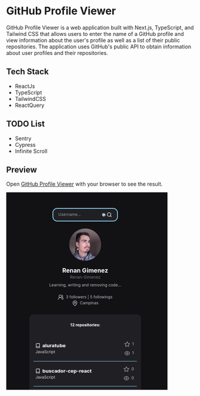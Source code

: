 # GitHub Profile Viewer

GitHub Profile Viewer is a web application built with Next.js, TypeScript, and Tailwind CSS that allows users to enter the name of a GitHub profile and view information about the user's profile as well as a list of their public repositories. The application uses GitHub's public API to obtain information about user profiles and their repositories.

## Tech Stack

- ReactJs
- TypeScript
- TailwindCSS
- ReactQuery

## TODO List

- Sentry
- Cypress
- Infinite Scroll

## Preview

Open [GitHub Profile Viewer](https://react-github-integration.vercel.app/) with your browser to see the result.

![alt text](preview-image.png)
